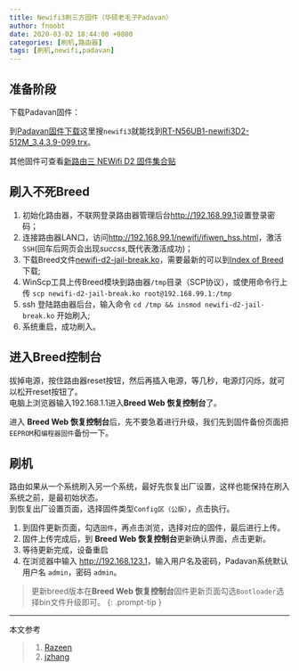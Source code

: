 ```yaml
---
title: Newifi3刷三方固件（华硕老毛子Padavan）
author: fnoobt
date: 2020-03-02 18:44:00 +0800
categories: [刷机,路由器]
tags: [刷机,newifi,padavan]
---
```


## 准备阶段

下载Padavan固件：

到[Padavan固件下载](https://opt.cn2qq.com/padavan/)这里搜`newifi3`就能找到[RT-N56UB1-newifi3D2-512M_3.4.3.9-099.trx](https://opt.cn2qq.com/padavan/RT-N56UB1-newifi3D2-512M_3.4.3.9-099.trx)。

其他固件可查看[新路由三 NEWifi D2 固件集合贴](https://www.right.com.cn/forum/forum.php?mod=viewthread&tid=658359&page=1&extra=#pid3990638)

## 刷入不死Breed

1. 初始化路由器，不联网登录路由器管理后台<http://192.168.99.1>设置登录密码；
2. 连接路由器LAN口，访问<http://192.168.99.1/newifi/ifiwen_hss.html>，激活`SSH`(回车后网页会出现*succss*,既代表激活成功)；
3. 下载Breed文件[newifi-d2-jail-break.ko](https://s.razeen.cn/firmwares/newifi-d2-jail-break.ko)，需要最新的可以到[Index of Breed](https://breed.hackpascal.net/)下载;
4. WinScp工具上传Breed模块到路由器`/tmp`目录（SCP协议），或使用命令行上传 `scp newifi-d2-jail-break.ko root@192.168.99.1:/tmp`
5. ssh 登陆路由器后台，输入命令 `cd /tmp && insmod newifi-d2-jail-break.ko` 开始刷入;
6. 系统重启，成功刷入。

## 进入Breed控制台
拔掉电源，按住路由器reset按钮，然后再插入电源，等几秒，电源灯闪烁，就可以松开reset按钮了。  
电脑上浏览器输入192.168.1.1进入**Breed Web 恢复控制台**了。

进入 **Breed Web 恢复控制台**后，先不要急着进行升级，我们先到<kbd>固件备份</kbd>页面把`EEPROM`和`编程器固件`备份一下。

## 刷机

路由如果从一个系统刷入另一个系统，最好先恢复出厂设置，这样也能保持在刷入系统之前，是最初始状态。  
到<kbd>恢复出厂设置</kbd>页面，选择固件类型`Config区（公版）`，点击<kbd>执行</kbd>。

1. 到<kbd>固件更新</kbd>页面，勾选`固件`，再点击<kbd>浏览</kbd>，选择对应的固件，最后进行<kbd>上传</kbd>。
2. 固件上传完成后，到 **Breed Web 恢复控制台**更新确认界面，点击<kbd>更新</kbd>。
3. 等待更新完成，设备重启
4. 在浏览器中输入 <http://192.168.123.1>，输入用户名及密码，Padavan系统默认用户名 `admin`，密码 `admin`。

>更新breed版本在**Breed Web 恢复控制台**<kbd>固件更新</kbd>页面勾选`Bootloader`选择bin文件升级即可。
{: .prompt-tip }

****

本文参考

> 1. [Razeen](https://razeen.me/posts/start-use-newifi3/)
> 2. [jzhang](https://www.jianshu.com/p/6629e5e23274)
